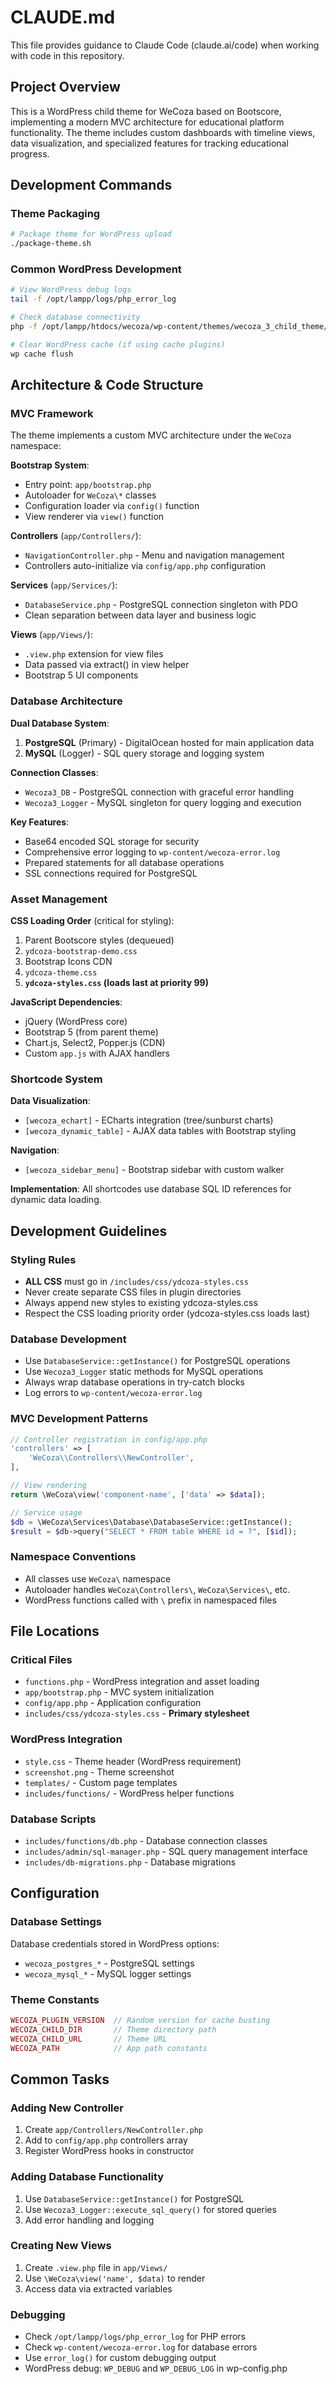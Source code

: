# CLAUDE.md

This file provides guidance to Claude Code (claude.ai/code) when working with code in this repository.

## Project Overview

This is a WordPress child theme for WeCoza based on Bootscore, implementing a modern MVC architecture for educational platform functionality. The theme includes custom dashboards with timeline views, data visualization, and specialized features for tracking educational progress.

## Development Commands

### Theme Packaging
```bash
# Package theme for WordPress upload
./package-theme.sh
```

### Common WordPress Development
```bash
# View WordPress debug logs
tail -f /opt/lampp/logs/php_error_log

# Check database connectivity
php -f /opt/lampp/htdocs/wecoza/wp-content/themes/wecoza_3_child_theme/includes/functions/db.php

# Clear WordPress cache (if using cache plugins)
wp cache flush
```

## Architecture & Code Structure

### MVC Framework
The theme implements a custom MVC architecture under the `WeCoza` namespace:

**Bootstrap System**: 
- Entry point: `app/bootstrap.php`
- Autoloader for `WeCoza\*` classes
- Configuration loader via `config()` function
- View renderer via `view()` function

**Controllers** (`app/Controllers/`):
- `NavigationController.php` - Menu and navigation management
- Controllers auto-initialize via `config/app.php` configuration

**Services** (`app/Services/`):
- `DatabaseService.php` - PostgreSQL connection singleton with PDO
- Clean separation between data layer and business logic

**Views** (`app/Views/`):
- `.view.php` extension for view files  
- Data passed via extract() in view helper
- Bootstrap 5 UI components

### Database Architecture

**Dual Database System**:
1. **PostgreSQL** (Primary) - DigitalOcean hosted for main application data
2. **MySQL** (Logger) - SQL query storage and logging system

**Connection Classes**:
- `Wecoza3_DB` - PostgreSQL connection with graceful error handling
- `Wecoza3_Logger` - MySQL singleton for query logging and execution

**Key Features**:
- Base64 encoded SQL storage for security
- Comprehensive error logging to `wp-content/wecoza-error.log`
- Prepared statements for all database operations
- SSL connections required for PostgreSQL

### Asset Management

**CSS Loading Order** (critical for styling):
1. Parent Bootscore styles (dequeued)
2. `ydcoza-bootstrap-demo.css` 
3. Bootstrap Icons CDN
4. `ydcoza-theme.css`
5. **`ydcoza-styles.css` (loads last at priority 99)**

**JavaScript Dependencies**:
- jQuery (WordPress core)
- Bootstrap 5 (from parent theme)
- Chart.js, Select2, Popper.js (CDN)
- Custom `app.js` with AJAX handlers

### Shortcode System

**Data Visualization**:
- `[wecoza_echart]` - ECharts integration (tree/sunburst charts)
- `[wecoza_dynamic_table]` - AJAX data tables with Bootstrap styling

**Navigation**:
- `[wecoza_sidebar_menu]` - Bootstrap sidebar with custom walker

**Implementation**: All shortcodes use database SQL ID references for dynamic data loading.

## Development Guidelines

### Styling Rules
- **ALL CSS** must go in `/includes/css/ydcoza-styles.css`
- Never create separate CSS files in plugin directories
- Always append new styles to existing ydcoza-styles.css
- Respect the CSS loading priority order (ydcoza-styles.css loads last)

### Database Development
- Use `DatabaseService::getInstance()` for PostgreSQL operations
- Use `Wecoza3_Logger` static methods for MySQL operations
- Always wrap database operations in try-catch blocks
- Log errors to `wp-content/wecoza-error.log`

### MVC Development Patterns
```php
// Controller registration in config/app.php
'controllers' => [
    'WeCoza\\Controllers\\NewController',
],

// View rendering
return \WeCoza\view('component-name', ['data' => $data]);

// Service usage  
$db = \WeCoza\Services\Database\DatabaseService::getInstance();
$result = $db->query("SELECT * FROM table WHERE id = ?", [$id]);
```

### Namespace Conventions
- All classes use `WeCoza\` namespace
- Autoloader handles `WeCoza\Controllers\`, `WeCoza\Services\`, etc.
- WordPress functions called with `\` prefix in namespaced files

## File Locations

### Critical Files
- `functions.php` - WordPress integration and asset loading
- `app/bootstrap.php` - MVC system initialization
- `config/app.php` - Application configuration
- `includes/css/ydcoza-styles.css` - **Primary stylesheet**

### WordPress Integration
- `style.css` - Theme header (WordPress requirement)
- `screenshot.png` - Theme screenshot
- `templates/` - Custom page templates
- `includes/functions/` - WordPress helper functions

### Database Scripts
- `includes/functions/db.php` - Database connection classes
- `includes/admin/sql-manager.php` - SQL query management interface
- `includes/db-migrations.php` - Database migrations

## Configuration

### Database Settings
Database credentials stored in WordPress options:
- `wecoza_postgres_*` - PostgreSQL settings
- `wecoza_mysql_*` - MySQL logger settings

### Theme Constants
```php
WECOZA_PLUGIN_VERSION  // Random version for cache busting
WECOZA_CHILD_DIR       // Theme directory path  
WECOZA_CHILD_URL       // Theme URL
WECOZA_PATH            // App path constants
```

## Common Tasks

### Adding New Controller
1. Create `app/Controllers/NewController.php` 
2. Add to `config/app.php` controllers array
3. Register WordPress hooks in constructor

### Adding Database Functionality
1. Use `DatabaseService::getInstance()` for PostgreSQL
2. Use `Wecoza3_Logger::execute_sql_query()` for stored queries
3. Add error handling and logging

### Creating New Views
1. Create `.view.php` file in `app/Views/`
2. Use `\WeCoza\view('name', $data)` to render
3. Access data via extracted variables

### Debugging
- Check `/opt/lampp/logs/php_error_log` for PHP errors
- Check `wp-content/wecoza-error.log` for database errors  
- Use `error_log()` for custom debugging output
- WordPress debug: `WP_DEBUG` and `WP_DEBUG_LOG` in wp-config.php